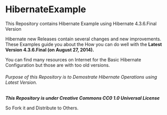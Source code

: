HibernateExample
================

This Repository contains Hibernate Example using Hibernate 4.3.6.Final Version

Hibernate new Releases contain several changes and new improvements.
These Examples guide you about the How you can do well with the **Latest Version 4.3.6.Final (on August 27, 2014).**

You can find many resources on Internet for the Basic Hibernate Configuration but those are with too old versions.

###### Purpose of this Repository is to Demostrate Hibernate Operations using Latest Version.

**_This Repository is under Creative Commons CC0 1.0 Universal License_**

So Fork it and Distribute to Others.

